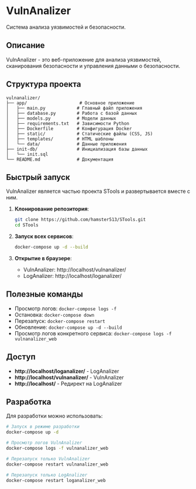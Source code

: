# VulnAnalizer

Система анализа уязвимостей и безопасности.

## Описание

VulnAnalizer - это веб-приложение для анализа уязвимостей, сканирования безопасности и управления данными о безопасности.

## Структура проекта

```
vulnanalizer/
├── app/                    # Основное приложение
│   ├── main.py            # Главный файл приложения
│   ├── database.py        # Работа с базой данных
│   ├── models.py          # Модели данных
│   ├── requirements.txt   # Зависимости Python
│   ├── Dockerfile         # Конфигурация Docker
│   ├── static/            # Статические файлы (CSS, JS)
│   ├── templates/         # HTML шаблоны
│   └── data/              # Данные приложения
├── init-db/               # Инициализация базы данных
│   └── init.sql
└── README.md              # Документация
```

## Быстрый запуск

VulnAnalizer является частью проекта STools и развертывается вместе с ним.

1. **Клонирование репозитория**:
   ```bash
   git clone https://github.com/hamster513/STools.git
   cd STools
   ```

2. **Запуск всех сервисов**:
   ```bash
   docker-compose up -d --build
   ```

3. **Открытие в браузере**:
   - VulnAnalizer: http://localhost/vulnanalizer/
   - LogAnalizer: http://localhost/loganalizer/

## Полезные команды

- Просмотр логов: `docker-compose logs -f`
- Остановка: `docker-compose down`
- Перезапуск: `docker-compose restart`
- Обновление: `docker-compose up -d --build`
- Просмотр логов конкретного сервиса: `docker-compose logs -f vulnanalizer_web`

## Доступ

- **http://localhost/loganalizer/** - LogAnalizer
- **http://localhost/vulnanalizer/** - VulnAnalizer
- **http://localhost/** - Редирект на LogAnalizer

## Разработка

Для разработки можно использовать:
```bash
# Запуск в режиме разработки
docker-compose up -d

# Просмотр логов VulnAnalizer
docker-compose logs -f vulnanalizer_web

# Перезапуск только VulnAnalizer
docker-compose restart vulnanalizer_web

# Перезапуск только LogAnalizer
docker-compose restart loganalizer_web
```
